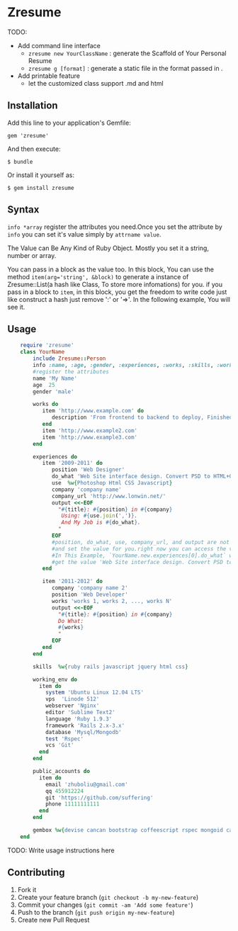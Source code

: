 # Zresume

TODO:
* Add command line interface
  * `zresume new YourClassName` : generate the Scaffold of Your Personal Resume
  * `zresume g [format]` : generate a static file in the format passed in .
* Add printable feature
  * let the customized class support .md and html

## Installation

Add this line to your application's Gemfile:

    gem 'zresume'

And then execute:

    $ bundle

Or install it yourself as:

    $ gem install zresume

## Syntax
`info *array` register the attributes you need.Once you set the attribute by `info` you can set it's value simply by `attrname value`.

The Value can Be Any Kind of Ruby Object. Mostly you set it a string, number or array.

You can pass in a block as the value too. In this block, You can use the method `item(arg='string', &block)` to generate a  instance of Zresume::List(a hash like Class, To store more infomations) for you. if you pass in a block to `item`, in this block, you get the freedom to write code just like construct a hash just remove ':' or '=>'. In the following example, You will see it.

## Usage
```ruby
    require 'zresume'
    class YourName
        include Zresume::Person
        info :name, :age, :gender, :experiences, :works, :skills, :working_env, :public_accounts, :gembox
        #register the attributes
        name 'My Name'
        age  25
        gender 'male'

        works do
           item 'http://www.example.com' do
              description 'From frontend to backend to deploy, Finished by myself.'
           end
           item 'http://www.example2.com'
           item 'http://www.example3.com'
        end

        experiences do
           item '2009-2011' do
              position 'Web Designer'
              do_what 'Web Site interface design. Convert PSD to HTML+CSS+JS.'
              use  %w{Photoshop Html CSS Javascript}
              company 'company name'
              company_url 'http://www.lonwin.net/'
              output <<-EOF
                "#{title}: #{position} in #{company}
                 Using: #{use.join(',')}.
                 And My Job is #{do_what}.
                "
              EOF
              #position, do_what, use, company_url, and output are not predefined methods.#You just write it, and you will get a method named by it, 
              #and set the value for you.right now you can access the value.
              #In This Example, `YourName.new.experiences[0].do_what` will 
              #get the value 'Web Site interface design. Convert PSD to HTML+CSS+JS.' 
           end

           item '2011-2012' do
              company 'company name 2'
              position 'Web Developer'
              works 'works 1, works 2, ..., works N'
              output <<-EOF
                "#{title}: #{position} in #{company}
                Do What:
                #{works}
                "
              EOF
           end
        end

        skills  %w{ruby rails javascript jquery html css}

        working_env do
          item do
            system 'Ubuntu Linux 12.04 LTS'
            vps  'Linode 512'
            webserver 'Nginx'
            editor 'Sublime Text2'
            language 'Ruby 1.9.3'
            framework 'Rails 2.x-3.x'
            database 'Mysql/Mongodb'
            test 'Rspec'
            vcs 'Git'
          end
        end

        public_accounts do
          item do
            email 'zhuboliu@gmail.com'
            qq 455912224
            git 'https://github.com/suffering'
            phone 11111111111
          end
        end

        gembox %w{devise cancan bootstrap coffeescript rspec mongoid carrierwave simple_form ckeditor kaminari active_admin}
    end
```
TODO: Write usage instructions here

## Contributing

1. Fork it
2. Create your feature branch (`git checkout -b my-new-feature`)
3. Commit your changes (`git commit -am 'Add some feature'`)
4. Push to the branch (`git push origin my-new-feature`)
5. Create new Pull Request
